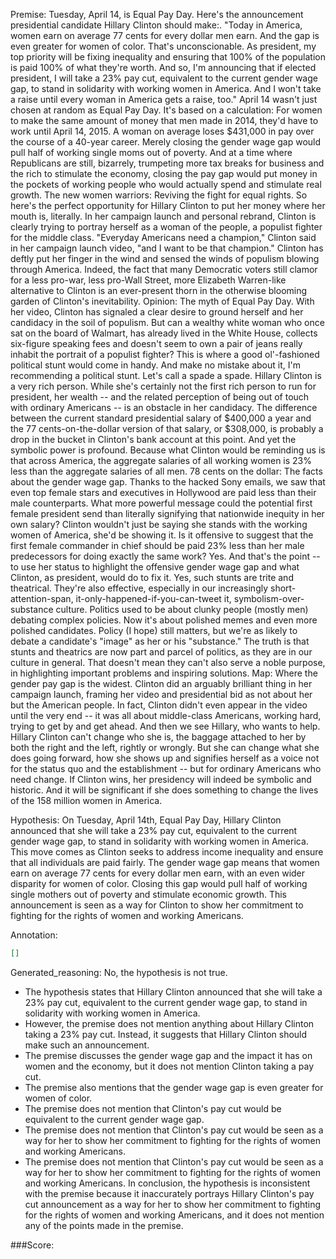 
Premise:
Tuesday, April 14, is Equal Pay Day. Here's the announcement presidential candidate Hillary Clinton should make:. "Today in America, women earn on average 77 cents for every dollar men earn.  And the gap is even greater for women of color. That's unconscionable.  As president, my top priority will be fixing inequality and ensuring that 100% of the population is paid 100% of what they're worth.  And so, I'm announcing that if elected president, I will take a 23% pay cut, equivalent to the current gender wage gap, to stand in solidarity with working women in America. And I won't take a raise until every woman in America gets a raise, too." April 14 wasn't just chosen at random as Equal Pay Day. It's based on a calculation: For women to make the same amount of money that men made in 2014, they'd have to work until April 14, 2015. A woman on average loses $431,000 in pay over the course of a 40-year career. Merely closing the gender wage gap would pull half of working single moms out of poverty.  And at a time where Republicans are still, bizarrely, trumpeting more tax breaks for business and the rich to stimulate the economy, closing the pay gap would put money in the pockets of working people who would actually spend and stimulate real growth. The new women warriors: Reviving the fight for equal rights. So here's the perfect opportunity for Hillary Clinton to put her money where her mouth is, literally. In her campaign launch and personal rebrand, Clinton is clearly trying to portray herself as a woman of the people, a populist fighter for the middle class. "Everyday Americans need a champion," Clinton said in her campaign launch video, "and I want to be that champion." Clinton has deftly put her finger in the wind and sensed the winds of populism blowing through America. Indeed, the fact that many Democratic voters still clamor for a less pro-war, less pro-Wall Street, more Elizabeth Warren-like alternative to Clinton is an ever-present thorn in the otherwise blooming garden of Clinton's inevitability. Opinion: The myth of Equal Pay Day. With her video, Clinton has signaled a clear desire to ground herself and her candidacy in the soil of populism. But can a wealthy white woman who once sat on the board of Walmart, has already lived in the White House, collects six-figure speaking fees and doesn't seem to own a pair of jeans really inhabit the portrait of a populist fighter? This is where a good ol'-fashioned political stunt would come in handy.  And make no mistake about it, I'm recommending a political stunt. Let's call a spade a spade. Hillary Clinton is a very rich person. While she's certainly not the first rich person to run for president, her wealth -- and the related perception of being out of touch with ordinary Americans -- is an obstacle in her candidacy. The difference between the current standard presidential salary of $400,000 a year and the 77 cents-on-the-dollar version of that salary, or $308,000, is probably a drop in the bucket in Clinton's bank account at this point. And yet the symbolic power is profound. Because what Clinton would be reminding us is that across America, the aggregate salaries of all working women is 23% less than the aggregate salaries of all men. 78 cents on the dollar: The facts about the gender wage gap. Thanks to the hacked Sony emails, we saw that even top female stars and executives in Hollywood are paid less than their male counterparts. What more powerful message could the potential first female president send than literally signifying that nationwide inequity in her own salary? Clinton wouldn't just be saying she stands with the working women of America, she'd be showing it. Is it offensive to suggest that the first female commander in chief should be paid 23% less than her male predecessors for doing exactly the same work?  Yes. And that's the point -- to use her status to highlight the offensive gender wage gap and what Clinton, as president, would do to fix it. Yes, such stunts are trite and theatrical.  They're also effective, especially in our increasingly short-attention-span, it-only-happened-if-you-can-tweet it, symbolism-over-substance culture. Politics used to be about clunky people (mostly men) debating complex policies. Now it's about polished memes and even more polished candidates. Policy (I hope) still matters, but we're as likely to debate a candidate's "image" as her or his "substance." The truth is that stunts and theatrics are now part and parcel of politics, as they are in our culture in general. That doesn't mean they can't also serve a noble purpose, in highlighting important problems and inspiring solutions. Map: Where the gender pay gap is the widest. Clinton did an arguably brilliant thing in her campaign launch, framing her video and presidential bid as not about her but the American people. In fact, Clinton didn't even appear in the video until the very end -- it was all about middle-class Americans, working hard, trying to get by and get ahead. And then we see Hillary, who wants to help. Hillary Clinton can't change who she is, the baggage attached to her by both the right and the left, rightly or wrongly. But she can change what she does going forward, how she shows up and signifies herself as a voice not for the status quo and the establishment -- but for ordinary Americans who need change. If Clinton wins, her presidency will indeed be symbolic and historic. And it will be significant if she does something to change the lives of the 158 million women in America.


Hypothesis:
On Tuesday, April 14th, Equal Pay Day, Hillary Clinton announced that she will take a 23% pay cut, equivalent to the current gender wage gap, to stand in solidarity with working women in America. This move comes as Clinton seeks to address income inequality and ensure that all individuals are paid fairly. The gender wage gap means that women earn on average 77 cents for every dollar men earn, with an even wider disparity for women of color. Closing this gap would pull half of working single mothers out of poverty and stimulate economic growth. This announcement is seen as a way for Clinton to show her commitment to fighting for the rights of women and working Americans.

Annotation:
```json
[]
```

Generated_reasoning:
No, the hypothesis is not true. 
- The hypothesis states that Hillary Clinton announced that she will take a 23% pay cut, equivalent to the current gender wage gap, to stand in solidarity with working women in America. 
- However, the premise does not mention anything about Hillary Clinton taking a 23% pay cut. Instead, it suggests that Hillary Clinton should make such an announcement. 
- The premise discusses the gender wage gap and the impact it has on women and the economy, but it does not mention Clinton taking a pay cut. 
- The premise also mentions that the gender wage gap is even greater for women of color. 
- The premise does not mention that Clinton's pay cut would be equivalent to the current gender wage gap. 
- The premise does not mention that Clinton's pay cut would be seen as a way for her to show her commitment to fighting for the rights of women and working Americans. 
- The premise does not mention that Clinton's pay cut would be seen as a way for her to show her commitment to fighting for the rights of women and working Americans. In conclusion, the hypothesis is inconsistent with the premise because it inaccurately portrays Hillary Clinton's pay cut announcement as a way for her to show her commitment to fighting for the rights of women and working Americans, and it does not mention any of the points made in the premise.

###Score:
